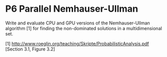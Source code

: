 P6 Parallel Nemhauser-Ullman
==============================

Write and evaluate CPU and GPU versions of the Nemhauser-Ullman algorithm [1] for finding the non-dominated solutions in a multidimensional set.

[1] http://www.roeglin.org/teaching/Skripte/ProbabilisticAnalysis.pdf [Section 3.1, Figure 3.2]